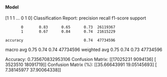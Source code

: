 #### Model
[1 1 1 ... 0 1 0]
Classification Report:
              precision    recall  f1-score   support

           0       0.83      0.65      0.73  26119367
           1       0.67      0.84      0.74  21615229

    accuracy                           0.74  47734596
   macro avg       0.75      0.74      0.74  47734596
weighted avg       0.75      0.74      0.73  47734596

Accuracy: 0.735670832953106
Confusion Matrix:
[[17025231  9094136]
 [ 3523510 18091719]]
Confusion Matrix (%):
[[35.66643991 19.05145693]
 [ 7.38145977 37.90064338]]
